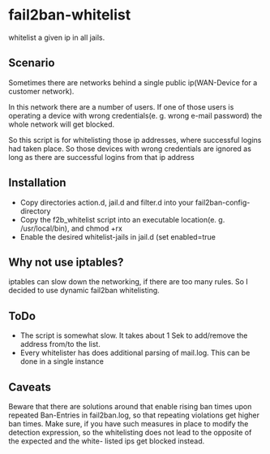 # fail2ban-whitelist

whitelist a given ip in all jails.

## Scenario

Sometimes there are networks behind a single
public ip(WAN-Device for a customer network).

In this network there are a number of users.
If one of those users is operating a device
with wrong credentials(e. g. wrong e-mail password)
the whole network will get blocked.

So this script is for whitelisting those
ip addresses, where successful logins 
had taken place. So those devices with
wrong credentials are ignored as long
as there are successful logins from that
ip address

## Installation

 * Copy directories action.d, jail.d and filter.d into your fail2ban-config-directory
 * Copy the f2b\_whitelist script into an executable location(e. g. /usr/local/bin), and chmod +rx
 * Enable the desired whitelist-jails in jail.d (set enabled=true

## Why not use iptables?

iptables can slow down the networking, if
there are too many rules. So I decided to
use dynamic fail2ban whitelisting.

## ToDo

  * The script is somewhat slow. It takes about 1 Sek to add/remove the address from/to the list.
  * Every whitelister has does additional parsing of mail.log. This can be done in a single instance

## Caveats

Beware that there are solutions around that
enable rising ban times upon repeated Ban-Entries 
in fail2ban.log, so that repeating violations
get higher ban times. Make sure, if you have
such measures in place to modify the detection
expression, so the whitelisting does not lead
to the opposite of the expected and the white-
listed ips get blocked instead.
